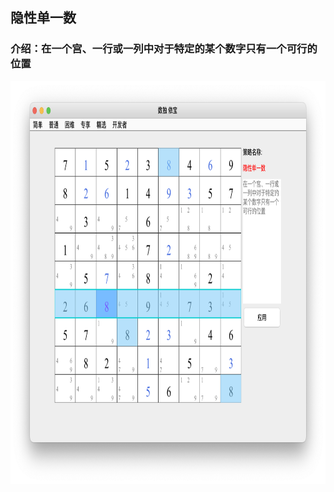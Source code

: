 ## 隐性单一数    
### 介绍：在一个宫、一行或一列中对于特定的某个数字只有一个可行的位置     
<img src="picture/hidden_singles_CN.png" width="825" height="645" >